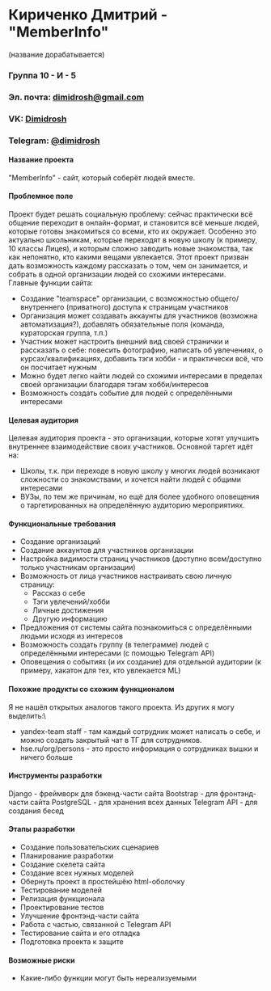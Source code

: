# Кириченко Дмитрий - "MemberInfo"
(название дорабатывается)
### Группа 10 - И - 5
### Эл. почта: dimidrosh@gmail.com
### VK: [Dimidrosh](https://vk.com/dimidrosh)
### Telegram: [@dimidrosh](https://t.me/dimidrosh)
#### Название проекта
"MemberInfo" - сайт, который соберёт людей вместе.
#### Проблемное поле
Проект будет решать социальную проблему: сейчас практически всё общение переходит в онлайн-формат, и становится всё меньше людей, которые готовы знакомиться со всеми, кто их окружает. Особенно это актуально школьникам, которые переходят в новую школу (к примеру, 10 классы Лицея), и которым сложно заводить новые знакомства, так как непонятно, кто какими вещами увлекается. Этот проект призван дать возможность каждому рассказать о том, чем он занимается, и собрать в одной организации людей со схожими интересами.\
Главные функции сайта:
* Создание "teamspace" организации, с возможностью общего/внутреннего (приватного) доступа к страницам участников
* Организация может создавать аккаунты для участников (возможна автоматизация?), добавлять обязательные поля (команда, кураторская группа, т.п.)
* Участник может настроить внешний вид своей странички и рассказать о себе: повесить фотографию, написать об увлечениях, о курсах/квалификациях, добавить тэги хобби - и практически всё, что он посчитает нужным
* Можно будет легко найти людей со схожими интересами в пределах своей организации благодаря тэгам хобби/интересов
* Возможность создать событие для людей с определёнными интересами
#### Целевая аудитория
Целевая аудитория проекта - это организации, которые хотят улучшить внутреннее взаимодействие своих участников. Основной таргет идёт на:
* Школы, т.к. при переходе в новую школу у многих людей возникают сложности со знакомствами, и хочется найти людей с общими интересами
* ВУЗы, по тем же причинам, но ещё для более удобного оповещения о таргетированных на определённую аудиторию мероприятиях.
#### Функциональные требования
* Создание организаций
* Создание аккаунтов для участников организации
* Настройка видимости страниц участников (доступно всем/доступно только участникам организации)
* Возможность от лица участников настраивать свою личную страницу:
  - Рассказ о себе
  - Тэги увлечений/хобби
  - Личные достижения
  - Другую информацию
* Предложения от системы сайта познакомиться с определёнными людьми исходя из интересов
* Возможность создать группу (в телеграмме) людей с определёнными интересами (с помощью Telegram API)
* Оповещения о событиях (и их создание) для отдельной аудитории (к примеру, хакатон для тех, кто увлекается ML)
#### Похожие продукты со схожим функционалом
Я не нашёл открытых аналогов такого проекта. Из других я могу выделить:\
* yandex-team staff - там каждый сотрудник может написать о себе, и можно создать закрытый чат в ТГ для сотрудников.
* hse.ru/org/persons - это просто информация о сотрудниках вышки и ничего больше
#### Инструменты разработки
Django - фреймворк для бэкенд-части сайта
Bootstrap - для фронтэнд-части сайта
PostgreSQL - для хранения всех данных
Telegram API - для создания бесед
#### Этапы разработки
* Создание пользовательских сценариев
* Планирование разработки
* Создание скелета сайта
* Создание всех нужных моделей
* Обернуть проект в простейшёю html-оболочку
* Тестирование моделей
* Релизация функционала
* Проектирование тестов
* Улучшение фронтэнд-части сайта
* Работа с частью, связанной с Telegram API
* Тестирование сайта и его отладка
* Подготовка проекта к защите
#### Возможные риски
* Какие-либо функции могут быть нереализуемыми
